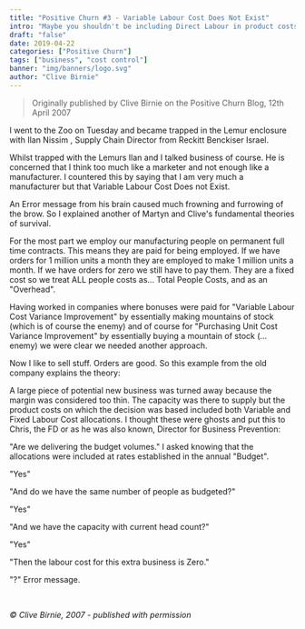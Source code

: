 ```yaml
---
title: "Positive Churn #3 - Variable Labour Cost Does Not Exist"
intro: "Maybe you shouldn't be including Direct Labour in product costs if you want to win new business..... Clive Birnie, of Positive Churn explains."
draft: "false"
date: 2019-04-22
categories: ["Positive Churn"]
tags: ["business", "cost control"]
banner: "img/banners/logo.svg"
author: "Clive Birnie"
---
```

> Originally published by Clive Birnie on the Positive Churn Blog, 12th April 2007

I went to the Zoo on Tuesday and became trapped in the Lemur enclosure with Ilan Nissim , Supply Chain Director from Reckitt Benckiser Israel. 

Whilst trapped with the Lemurs Ilan and I talked business of course. He is concerned that I think too much like a marketer and not enough like a manufacturer. I countered this by saying that I am very much a manufacturer but that Variable Labour Cost Does not Exist.

An Error message from his brain caused much frowning and furrowing of the brow. So I explained another of Martyn and Clive's fundamental theories of survival.

For the most part we employ our manufacturing people on permanent full time contracts. This means they are paid for being employed. If we have orders for 1 million units a month they are employed to make 1 million units a month. If we have orders for zero we still have to pay them. They are a fixed cost so we treat ALL people costs as... Total People Costs, and as an "Overhead". 

Having worked in companies where bonuses were paid for "Variable Labour Cost Variance Improvement" by essentially making mountains of stock (which is of course the enemy) and of course for "Purchasing Unit Cost Variance Improvement" by essentially buying a mountain of stock (... enemy) we were clear we needed another approach. 

Now I like to sell stuff. Orders are good. So this example from the old company explains the theory: 

A large piece of potential new business was turned away because the margin was considered too thin. The capacity was there to supply but the product costs on which the decision was based included both Variable and Fixed Labour Cost allocations. I thought these were ghosts and put this to Chris, the FD or as he was also known, Director for Business Prevention:

"Are we delivering the budget volumes." I asked knowing that the allocations were included at rates established in the annual "Budget".

"Yes"

"And do we have the same number of people as budgeted?"

"Yes"

"And we have the capacity with current head count?"

"Yes"

"Then the labour cost for this extra business is Zero."

"?" Error message.

<br>

*&copy; Clive Birnie, 2007 - published with permission*